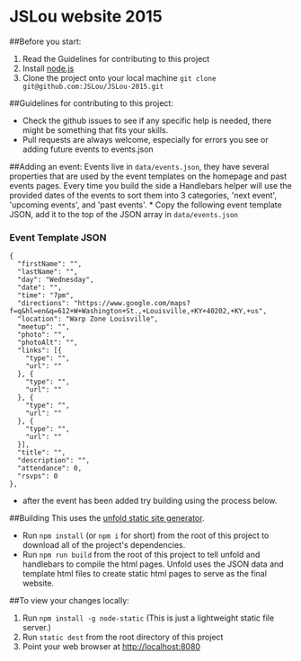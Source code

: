 # JSLou website 2015


##Before you start:
1. Read the Guidelines for contributing to this project
2. Install [node.js](http://nodejs.org/)
3. Clone the project onto your local machine `git clone git@github.com:JSLou/JSLou-2015.git`

##Guidelines for contributing to this project:
* Check the github issues to see if any specific help is needed, there might be something that fits your skills.
* Pull requests are always welcome, especially for errors you see or adding future events to events.json


##Adding an event:
  Events live in `data/events.json`, they have several properties that are used by the event templates on the homepage and past events pages. Every time you build the side a Handlebars helper will use the provided dates of the events to sort them into 3 categories, 'next event', 'upcoming events', and 'past events'.
    * Copy the following event template JSON, add it to the top of the JSON array in `data/events.json`

  ### Event Template JSON
  ```
  {
    "firstName": "",
    "lastName": "",
    "day": "Wednesday",
    "date": "",
    "time": "7pm",
    "directions": "https://www.google.com/maps?f=q&hl=en&q=612+W+Washington+St.,+Louisville,+KY+40202,+KY,+us",
    "location": "Warp Zone Louisville",
    "meetup": "",
    "photo": "",
    "photoAlt": "",
    "links": [{
      "type": "",
      "url": ""
    }, {
      "type": "",
      "url": ""
    }, {
      "type": "",
      "url": ""
    }, {
      "type": "",
      "url": ""
    }],
    "title": "",
    "description": "",
    "attendance": 0,
    "rsvps": 0
  },
  ```
  * after the event has been added try building using the process below.


##Building
This uses the [unfold static site generator](https://github.com/ericlathrop/unfold).
  * Run `npm install` (or `npm i` for short) from the root of this project to download all of the project's dependencies.
  * Run `npm run build` from the root of this project to tell unfold and handlebars to compile the html pages. Unfold uses the JSON data and template html files to create static html pages to serve as the final website.


##To view your changes locally:
 1. Run `npm install -g node-static` (This is just a lightweight static file server.)
 2. Run `static dest` from the root directory of this project
 3. Point your web browser at [http://localhost:8080](http://localhost:8080)
